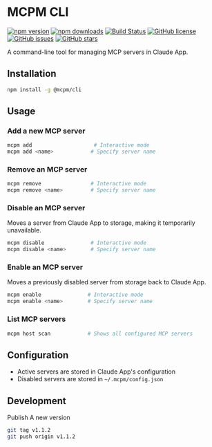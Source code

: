 # MCPM CLI

[![npm version](https://img.shields.io/npm/v/@mcpm/cli.svg)](https://www.npmjs.com/package/@mcpm/cli)
[![npm downloads](https://img.shields.io/npm/dm/@mcpm/cli.svg)](https://www.npmjs.com/package/@mcpm/cli)
[![Build Status](https://github.com/MCP-Club/mcpm/actions/workflows/test.yml/badge.svg)](https://github.com/MCP-Club/mcpm/actions)
[![GitHub license](https://img.shields.io/github/license/MCP-Club/mcpm.svg)](https://github.com/MCP-Club/mcpm/blob/main/LICENSE)
[![GitHub issues](https://img.shields.io/github/issues/MCP-Club/mcpm.svg)](https://github.com/MCP-Club/mcpm/issues)
[![GitHub stars](https://img.shields.io/github/stars/MCP-Club/mcpm.svg)](https://github.com/MCP-Club/mcpm/stargazers)

A command-line tool for managing MCP servers in Claude App.

## Installation

```bash
npm install -g @mcpm/cli
```

## Usage

### Add a new MCP server

```bash
mcpm add                    # Interactive mode
mcpm add <name>            # Specify server name
```

### Remove an MCP server

```bash
mcpm remove                # Interactive mode
mcpm remove <name>         # Specify server name
```

### Disable an MCP server

Moves a server from Claude App to storage, making it temporarily unavailable.

```bash
mcpm disable               # Interactive mode
mcpm disable <name>        # Specify server name
```

### Enable an MCP server

Moves a previously disabled server from storage back to Claude App.

```bash
mcpm enable               # Interactive mode
mcpm enable <name>        # Specify server name
```

### List MCP servers

```bash
mcpm host scan            # Shows all configured MCP servers
```

## Configuration

- Active servers are stored in Claude App's configuration
- Disabled servers are stored in `~/.mcpm/config.json`

## Development

Publish A new version

```bash
git tag v1.1.2
git push origin v1.1.2
```

